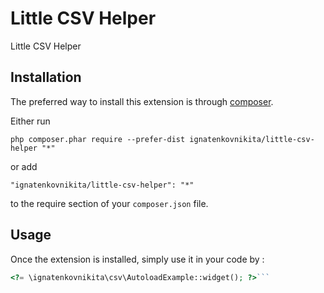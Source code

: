 Little CSV Helper
=================
Little CSV Helper

Installation
------------

The preferred way to install this extension is through [composer](http://getcomposer.org/download/).

Either run

```
php composer.phar require --prefer-dist ignatenkovnikita/little-csv-helper "*"
```

or add

```
"ignatenkovnikita/little-csv-helper": "*"
```

to the require section of your `composer.json` file.


Usage
-----

Once the extension is installed, simply use it in your code by  :

```php
<?= \ignatenkovnikita\csv\AutoloadExample::widget(); ?>```